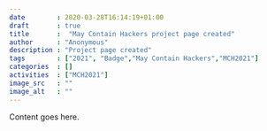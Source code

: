 ```yaml
---
date        : 2020-03-28T16:14:19+01:00
draft       : true
title       :  "May Contain Hackers project page created"
author      : "Anonymous"
description : "Project page created"
tags        : ["2021", "Badge","May Contain Hackers","MCH2021"]
categories  : []
activities  : ["MCH2021"]
image_src   : ""
image_alt   : ""
---
```


Content goes here.
